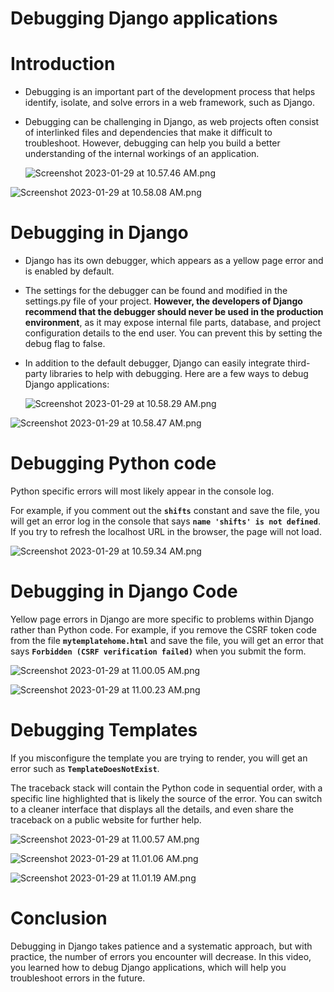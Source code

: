 # Debugging Django applications

# Introduction

- Debugging is an important part of the development process that helps identify, isolate, and solve errors in a web framework, such as Django.
- Debugging can be challenging in Django, as web projects often consist of interlinked files and dependencies that make it difficult to troubleshoot. However, debugging can help you build a better understanding of the internal workings of an application.
    
    ![Screenshot 2023-01-29 at 10.57.46 AM.png](Debugging%20Django%20applications%204e4743bdef344b868bdc62465698830c/Screenshot_2023-01-29_at_10.57.46_AM.png)
    

![Screenshot 2023-01-29 at 10.58.08 AM.png](Debugging%20Django%20applications%204e4743bdef344b868bdc62465698830c/Screenshot_2023-01-29_at_10.58.08_AM.png)

# Debugging in Django

- Django has its own debugger, which appears as a yellow page error and is enabled by default.
- The settings for the debugger can be found and modified in the settings.py file of your project. **However, the developers of Django recommend that the debugger should never be used in the production environment**, as it may expose internal file parts, database, and project configuration details to the end user. You can prevent this by setting the debug flag to false.
- In addition to the default debugger, Django can easily integrate third-party libraries to help with debugging. Here are a few ways to debug Django applications:
    
    ![Screenshot 2023-01-29 at 10.58.29 AM.png](Debugging%20Django%20applications%204e4743bdef344b868bdc62465698830c/Screenshot_2023-01-29_at_10.58.29_AM.png)
    

![Screenshot 2023-01-29 at 10.58.47 AM.png](Debugging%20Django%20applications%204e4743bdef344b868bdc62465698830c/Screenshot_2023-01-29_at_10.58.47_AM.png)

# Debugging Python code

Python specific errors will most likely appear in the console log. 

For example, if you comment out the **`shifts`** constant and save the file, you will get an error log in the console that says **`name 'shifts' is not defined`**. If you try to refresh the localhost URL in the browser, the page will not load.

![Screenshot 2023-01-29 at 10.59.34 AM.png](Debugging%20Django%20applications%204e4743bdef344b868bdc62465698830c/Screenshot_2023-01-29_at_10.59.34_AM.png)

# Debugging in Django Code

Yellow page errors in Django are more specific to problems within Django rather than Python code. For example, if you remove the CSRF token code from the file **`mytemplatehome.html`**
 and save the file, you will get an error that says **`Forbidden (CSRF verification failed)`**
 when you submit the form.

![Screenshot 2023-01-29 at 11.00.05 AM.png](Debugging%20Django%20applications%204e4743bdef344b868bdc62465698830c/Screenshot_2023-01-29_at_11.00.05_AM.png)

![Screenshot 2023-01-29 at 11.00.23 AM.png](Debugging%20Django%20applications%204e4743bdef344b868bdc62465698830c/Screenshot_2023-01-29_at_11.00.23_AM.png)

# Debugging Templates

If you misconfigure the template you are trying to render, you will get an error such as **`TemplateDoesNotExist`**. 

The traceback stack will contain the Python code in sequential order, with a specific line highlighted that is likely the source of the error. You can switch to a cleaner interface that displays all the details, and even share the traceback on a public website for further help.

![Screenshot 2023-01-29 at 11.00.57 AM.png](Debugging%20Django%20applications%204e4743bdef344b868bdc62465698830c/Screenshot_2023-01-29_at_11.00.57_AM.png)

![Screenshot 2023-01-29 at 11.01.06 AM.png](Debugging%20Django%20applications%204e4743bdef344b868bdc62465698830c/Screenshot_2023-01-29_at_11.01.06_AM.png)

![Screenshot 2023-01-29 at 11.01.19 AM.png](Debugging%20Django%20applications%204e4743bdef344b868bdc62465698830c/Screenshot_2023-01-29_at_11.01.19_AM.png)

# Conclusion

Debugging in Django takes patience and a systematic approach, but with practice, the number of errors you encounter will decrease. In this video, you learned how to debug Django applications, which will help you troubleshoot errors in the future.
